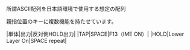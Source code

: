 所謂ASCII配列を日本語環境で使用する想定の配列


親指位置のキーに複数機能を持たせています。


|単体|出力|反対側HOLD出力|
|TAP|SPACE|F13（IME ON）|
|HOLD|Lower Layer On|SPACE repeat|

